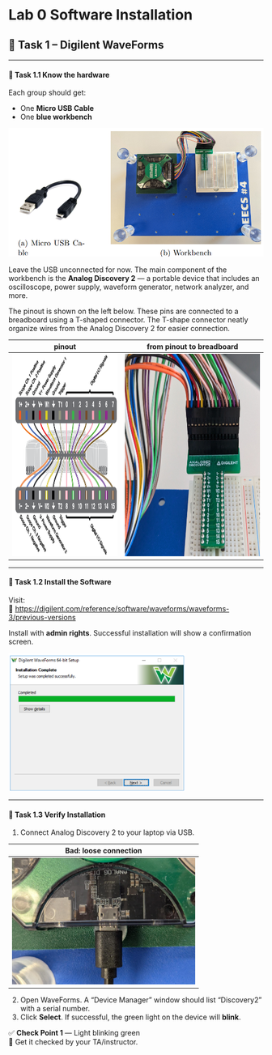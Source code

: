 
# Lab 0 Software Installation
## :dart: Task 1 – Digilent WaveForms
---

#### 📌 Task 1.1 Know the hardware

Each group should get:
- One **Micro USB Cable**
- One **blue workbench**

<img src="Pic/station.png" width="600"> 

Leave the USB unconnected for now. The main component of the workbench is the **Analog Discovery 2** — a portable device that includes an oscilloscope, power supply, waveform generator, network analyzer, and more.

The pinout is shown on the left below. These pins are connected to a breadboard using a T-shaped connector. The T-shape connector neatly
organize wires from the Analog Discovery 2 for easier connection.

|pinout|from pinout to breadboard|
|---------|---------|
| <img src="Pic/pinout.png" height="400"> | <img src="Pic/Tconnect.png" height="400"> |

---

#### 📌 Task 1.2 Install the Software

Visit:  
🔗 https://digilent.com/reference/software/waveforms/waveforms-3/previous-versions

Install with **admin rights**. Successful installation will show a confirmation screen.

<img src="Pic/WaveFormscomplete.png" width="350"> 

---

#### 📌 Task 1.3 Verify Installation

1. Connect Analog Discovery 2 to your laptop via USB.

| Bad: loose connection |
|:---------------------:|
| <img src="Pic/loose.png" height="250" alt="Loose USB connection"> |

2. Open WaveForms. A “Device Manager” window should list “Discovery2” with a serial number.
3. Click **Select**. If successful, the green light on the device will **blink**.

✅ **Check Point 1** — Light blinking green  
🎯 Get it checked by your TA/instructor.

